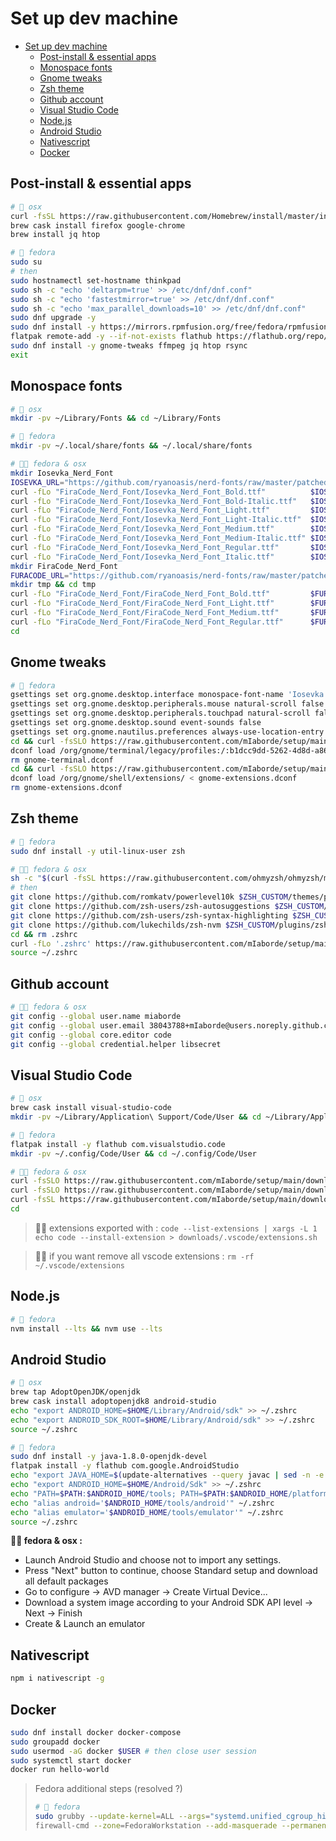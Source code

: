 # Set up dev machine

- [Set up dev machine](#set-up-dev-machine)
  - [Post-install & essential apps](#post-install--essential-apps)
  - [Monospace fonts](#monospace-fonts)
  - [Gnome tweaks](#gnome-tweaks)
  - [Zsh theme](#zsh-theme)
  - [Github account](#github-account)
  - [Visual Studio Code](#visual-studio-code)
  - [Node.js](#nodejs)
  - [Android Studio](#android-studio)
  - [Nativescript](#nativescript)
  - [Docker](#docker)

## Post-install & essential apps

```bash
# 🍎 osx
curl -fsSL https://raw.githubusercontent.com/Homebrew/install/master/install.sh) | $SHELL
brew cask install firefox google-chrome
brew install jq htop

# 🐧 fedora
sudo su
# then
sudo hostnamectl set-hostname thinkpad
sudo sh -c "echo 'deltarpm=true' >> /etc/dnf/dnf.conf"
sudo sh -c "echo 'fastestmirror=true' >> /etc/dnf/dnf.conf"
sudo sh -c "echo 'max_parallel_downloads=10' >> /etc/dnf/dnf.conf"
sudo dnf upgrade -y
sudo dnf install -y https://mirrors.rpmfusion.org/free/fedora/rpmfusion-free-release-$(rpm -E %fedora).noarch.rpm https://mirrors.rpmfusion.org/nonfree/fedora/rpmfusion-nonfree-release-$(rpm -E %fedora).noarch.rpm
flatpak remote-add -y --if-not-exists flathub https://flathub.org/repo/flathub.flatpakrepo
sudo dnf install -y gnome-tweaks ffmpeg jq htop rsync
exit
```

## Monospace fonts

```bash
# 🍎 osx
mkdir -pv ~/Library/Fonts && cd ~/Library/Fonts

# 🐧 fedora
mkdir -pv ~/.local/share/fonts && ~/.local/share/fonts

# 🐧🍎 fedora & osx
mkdir Iosevka_Nerd_Font
IOSEVKA_URL="https://github.com/ryanoasis/nerd-fonts/raw/master/patched-fonts/Iosevka"
curl -fLo "FiraCode_Nerd_Font/Iosevka_Nerd_Font_Bold.ttf"          $IOSEVKA_URL/Bold/complete/Iosevka%20Bold%20Nerd%20Font%20Complete.ttf
curl -fLo "FiraCode_Nerd_Font/Iosevka_Nerd_Font_Bold-Italic.ttf"   $IOSEVKA_URL/Bold-Italic/complete/Iosevka%20Bold%20Italic%20Nerd%20Font%20Complete.ttf
curl -fLo "FiraCode_Nerd_Font/Iosevka_Nerd_Font_Light.ttf"         $IOSEVKA_URL/Light/complete/Iosevka%20Light%20Nerd%20Font%20Complete.ttf
curl -fLo "FiraCode_Nerd_Font/Iosevka_Nerd_Font_Light-Italic.ttf"  $IOSEVKA_URL/Light-Italic/complete/Iosevka%20Light%20Italic%20Nerd%20Font%20Complete.ttf
curl -fLo "FiraCode_Nerd_Font/Iosevka_Nerd_Font_Medium.ttf"        $IOSEVKA_URL/Medium/complete/Iosevka%20Medium%20Nerd%20Font%20Complete.ttf
curl -fLo "FiraCode_Nerd_Font/Iosevka_Nerd_Font_Medium-Italic.ttf" $IOSEVKA_URL/Medium-Italic/complete/Iosevka%20Medium%20Italic%20Nerd%20Font%20Complete.ttf
curl -fLo "FiraCode_Nerd_Font/Iosevka_Nerd_Font_Regular.ttf"       $IOSEVKA_URL/Regular/complete/Iosevka%20Nerd%20Font%20Complete.ttf
curl -fLo "FiraCode_Nerd_Font/Iosevka_Nerd_Font_Italic.ttf"        $IOSEVKA_URL/Italic/complete/Iosevka%20Italic%20Nerd%20Font%20Complete.ttf
mkdir FiraCode_Nerd_Font
FURACODE_URL="https://github.com/ryanoasis/nerd-fonts/raw/master/patched-fonts/FiraCode"
mkdir tmp && cd tmp
curl -fLo "FiraCode_Nerd_Font/FiraCode_Nerd_Font_Bold.ttf"         $FURACODE_URL/Bold/complete/Fira%20Code%20Bold%20Nerd%20Font%20Complete.ttf
curl -fLo "FiraCode_Nerd_Font/FiraCode_Nerd_Font_Light.ttf"        $FURACODE_URL/Light/complete/Fira%20Code%20Light%20Nerd%20Font%20Complete.ttf
curl -fLo "FiraCode_Nerd_Font/FiraCode_Nerd_Font_Medium.ttf"       $FURACODE_URL/Medium/complete/Fira%20Code%20Medium%20Nerd%20Font%20Complete.ttf
curl -fLo "FiraCode_Nerd_Font/FiraCode_Nerd_Font_Regular.ttf"      $FURACODE_URL/Regular/complete/Fira%20Code%20Regular%20Nerd%20Font%20Complete.ttf
cd
```

## Gnome tweaks

```bash
# 🐧 fedora
gsettings set org.gnome.desktop.interface monospace-font-name 'Iosevka Nerd Font 13'
gsettings set org.gnome.desktop.peripherals.mouse natural-scroll false
gsettings set org.gnome.desktop.peripherals.touchpad natural-scroll false
gsettings set org.gnome.desktop.sound event-sounds false
gsettings set org.gnome.nautilus.preferences always-use-location-entry true
cd && curl -fsSLO https://raw.githubusercontent.com/mIaborde/setup/main/downloads/gnome-terminal.dconf
dconf load /org/gnome/terminal/legacy/profiles:/:b1dcc9dd-5262-4d8d-a863-c897e6d979b9/ < gnome-terminal.dconf
rm gnome-terminal.dconf
cd && curl -fsSLO https://raw.githubusercontent.com/mIaborde/setup/main/downloads/gnome-terminal.dconf/gnome-extensions.dconf
dconf load /org/gnome/shell/extensions/ < gnome-extensions.dconf
rm gnome-extensions.dconf
```

## Zsh theme

```bash
# 🐧 fedora
sudo dnf install -y util-linux-user zsh

# 🐧🍎 fedora & osx
sh -c "$(curl -fsSL https://raw.githubusercontent.com/ohmyzsh/ohmyzsh/master/tools/install.sh)"
# then
git clone https://github.com/romkatv/powerlevel10k $ZSH_CUSTOM/themes/powerlevel10k
git clone https://github.com/zsh-users/zsh-autosuggestions $ZSH_CUSTOM/plugins/zsh-autosuggestions
git clone https://github.com/zsh-users/zsh-syntax-highlighting $ZSH_CUSTOM/plugins/zsh-syntax-highlighting
git clone https://github.com/lukechilds/zsh-nvm $ZSH_CUSTOM/plugins/zsh-nvm
cd && rm .zshrc
curl -fLo '.zshrc' https://raw.githubusercontent.com/mIaborde/setup/main/downloads/.zshrc
source ~/.zshrc
```

## Github account

```bash
# 🐧🍎 fedora & osx
git config --global user.name miaborde
git config --global user.email 38043788+mIaborde@users.noreply.github.com
git config --global core.editor code
git config --global credential.helper libsecret
```

## Visual Studio Code

```bash
# 🍎 osx
brew cask install visual-studio-code
mkdir -pv ~/Library/Application\ Support/Code/User && cd ~/Library/Application\ Support/Code/User

# 🐧 fedora
flatpak install -y flathub com.visualstudio.code
mkdir -pv ~/.config/Code/User && cd ~/.config/Code/User

# 🐧🍎 fedora & osx
curl -fsSLO https://raw.githubusercontent.com/mIaborde/setup/main/downloads/.vscode/settings.json
curl -fsSLO https://raw.githubusercontent.com/mIaborde/setup/main/downloads/.vscode/keybindings.json
curl -fsSL https://raw.githubusercontent.com/mIaborde/setup/main/downloads/.vscode/extensions.sh | $SHELL
cd
```

> 🐧🍎 extensions exported with : `code --list-extensions | xargs -L 1 echo code --install-extension > downloads/.vscode/extensions.sh`

> 🐧🍎 if you want remove all vscode extensions : `rm -rf ~/.vscode/extensions`

## Node.js

```bash
# 🐧 fedora
nvm install --lts && nvm use --lts
```

## Android Studio

```bash
# 🍎 osx
brew tap AdoptOpenJDK/openjdk
brew cask install adoptopenjdk8 android-studio
echo "export ANDROID_HOME=$HOME/Library/Android/sdk" >> ~/.zshrc
echo "export ANDROID_SDK_ROOT=$HOME/Library/Android/sdk" >> ~/.zshrc
source ~/.zshrc

# 🐧 fedora
sudo dnf install -y java-1.8.0-openjdk-devel
flatpak install -y flathub com.google.AndroidStudio
echo "export JAVA_HOME=$(update-alternatives --query javac | sed -n -e 's/Best: *\(.*\)\/bin\/javac/\1/p')" >> ~/.zshrc
echo "export ANDROID_HOME=$HOME/Android/Sdk" >> ~/.zshrc
echo "PATH=$PATH:$ANDROID_HOME/tools; PATH=$PATH:$ANDROID_HOME/platform-tools" ~/.zshrc
echo "alias android='$ANDROID_HOME/tools/android'" ~/.zshrc
echo "alias emulator='$ANDROID_HOME/tools/emulator'" ~/.zshrc
source ~/.zshrc
```

**🐧🍎 fedora & osx :**

- Launch Android Studio and choose not to import any settings.
- Press "Next" button to continue, choose Standard setup and download all default packages
- Go to configure -> AVD manager -> Create Virtual Device...
- Download a system image according to your Android SDK API level -> Next -> Finish
- Create & Launch an emulator

## Nativescript

```bash
npm i nativescript -g
```

## Docker

```bash
sudo dnf install docker docker-compose
sudo groupadd docker
sudo usermod -aG docker $USER # then close user session
sudo systemctl start docker
docker run hello-world
```

> Fedora additional steps (resolved ?)
>
> ```bash
> # 🐧 fedora
> sudo grubby --update-kernel=ALL --args="systemd.unified_cgroup_hierarchy=0"
> firewall-cmd --zone=FedoraWorkstation --add-masquerade --permanent
> ```
